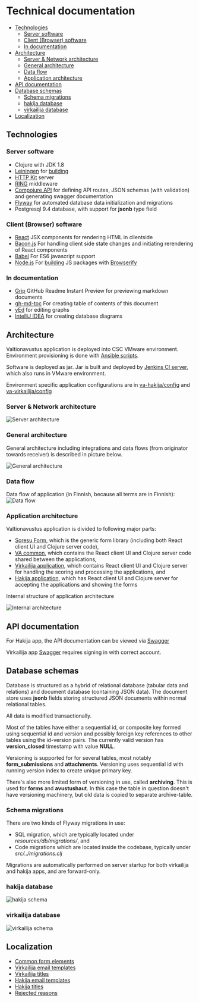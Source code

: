 Technical documentation
=======================

  * [Technologies](#technologies)
    * [Server software](#server-software)
    * [Client (Browser) software](#client-browser-software)
    * [In documentation](#in-documentation)
  * [Architecture](#architecture)
    * [Server &amp; Network architecture](#server--network-architecture)
    * [General architecture](#general-architecture)
    * [Data flow](#data-flow)
    * [Application architecture](#application-architecture)
  * [API documentation](#api-documentation)
  * [Database schemas](#database-schemas)
    * [Schema migrations](#schema-migrations)
    * [hakija database](#hakija-database)
    * [virkailija database](#virkailija-database)
  * [Localization](#localization)

## Technologies

### Server software

* Clojure with JDK 1.8
* [Leiningen](http://leiningen.org) for [building](../README.md)
* [HTTP Kit](http://www.http-kit.org/) server
* [RING](https://github.com/ring-clojure/ring) middleware
* [Compojure API](https://github.com/metosin/compojure-api) for defining API routes, JSON schemas (with validation) and generating swagger documentation
* [Flyway](http://flywaydb.org) for automated database data initialization and migrations
* Postgresql 9.4 database, with support for **jsonb** type field

### Client (Browser) software

* [React](https://facebook.github.io/react) JSX components for rendering HTML in clientside
* [Bacon.js](https://baconjs.github.io/) For handling client side state changes and initiating rerendering of React components
* [Babel](https://babeljs.io) For ES6 javascript support
* [Node.js](https://nodejs.org) For [building](../README.md) JS packages with [Browserify](http://browserify.org)

### In documentation
* [Grip](https://github.com/joeyespo/grip) GitHub Readme Instant Preview for previewing markdown documents
* [gh-md-toc](https://github.com/ekalinin/github-markdown-toc) For creating table of contents of this document
* [yEd](https://www.yworks.com/products/yed) for editing graphs
* [IntelliJ IDEA](https://www.jetbrains.com/idea/) for creating database diagrams

## Architecture

Valtionavustus application is deployed into CSC VMware environment.
Environment provisioning is done with [Ansible scripts](../servers/README.md).

Software is deployed as jar.
Jar is built and deployed by [Jenkins CI server](https://dev.valtionavustukset.oph.fi/), which also runs in VMware environment.

Environment specific application configurations are in [va-hakija/config](../va-hakija/config/) and [va-virkailija/config](../va-virkailija/config/)

### Server & Network architecture

![Server architecture](https://rawgit.com/Opetushallitus/valtionavustus/master/doc/deployment.svg)

### General architecture
General architecture including integrations and data flows (from originator towards receiver) is described in picture below.

![General architecture](https://rawgit.com/Opetushallitus/valtionavustus/master/doc/architecture.svg)

### Data flow

Data flow of application (in Finnish, because all terms are in Finnish):
![Data flow](https://rawgit.com/Opetushallitus/valtionavustus/master/doc/data-flow.svg)

### Application architecture

Valtionavustus application is divided to following major parts:

* [Soresu Form](https://github.com/Opetushallitus/soresu-form), which is the generic form library (including both React client
  UI and Clojure server code),
* [VA common](../va-common/), which contains the React client UI and Clojure server code shared between the
  applications,
* [Virkailija application](../va-virkailija/), which contains React client UI and Clojure server for
  handling the scoring and processing the applications, and
* [Hakija application](../va-hakija/), which has React client UI and Clojure server for
  accepting the applications and showing the forms

Internal structure of application architecture

![Internal architecture](https://rawgit.com/Opetushallitus/valtionavustus/master/doc/internal-architecture.svg)

## API documentation

For Hakija app, the API documentation can be viewed via [Swagger](https://valtionavustukset.oph.fi/doc)

Virkailija app [Swagger](https://virkailija.valtionavustukset.oph.fi/doc) requires signing in with correct account.

## Database schemas

Database is structured as a hybrid of relational database (tabular data and
relations) and document database (containing JSON data). The document store
uses **jsonb** fields storing structured JSON documents within normal
relational tables.

All data is modified transactionally.

Most of the tables have either a sequential id, or composite key formed using
sequential id and version and possibly foreign key references to other tables
using the id-version pairs. The currently valid version has **version_closed**
timestamp with value **NULL**.

Versioning is supported for for several tables, most notably
**form_submissions** and **attachments**. Versioning uses sequential id with
running version index to create unique primary key.

There's also more limited form of versioning in use, called **archiving**. This
is used for **forms** and **avustushaut**. In this case the table in question doesn't have versioning
machinery, but old data is copied to separate archive-table.

### Schema migrations

There are two kinds of Flyway migrations in use:

* SQL migration, which are typically located under *resources/db/migrations/*,
  and
* Code migrations which are located inside the codebase, typically under
  *src/../migrations.clj*

Migrations are automatically performed on server startup for both virkailija
and hakija apps, and are forward-only.

### hakija database

![hakija schema](https://rawgit.com/Opetushallitus/valtionavustus/master/doc/hakija.svg)

### virkailija database

![virkailija schema](https://rawgit.com/Opetushallitus/valtionavustus/master/doc/virkailija.svg)

## Localization

* [Common form elements](../va-common/resources/public/translations.json)
* [Virkailija email templates](../va-virkailija/resources/email-templates/)
* [Virkailija titles](../va-virkailija/src/oph/va/virkailija/email.clj)
* [Hakija email templates](../va-hakija/resources/email-templates/)
* [Hakija titles](../va-hakija/src/oph/va/hakija/email.clj)
* [Rejected reasons](../va-virkailija/web/va/hakemus-details/rejectedReasonsByLanguage.json)
